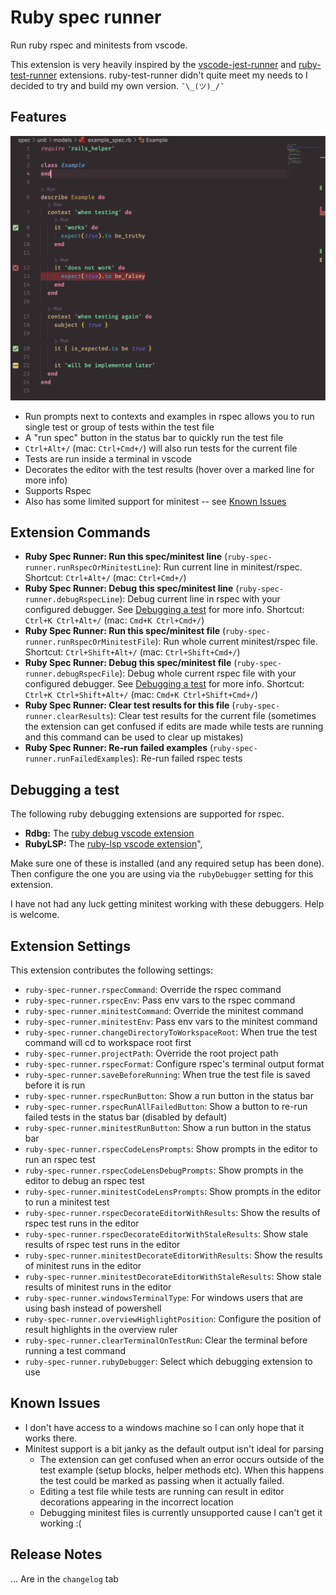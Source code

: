 # Ruby spec runner

Run ruby rspec and minitests from vscode.

This extension is very heavily inspired by the [vscode-jest-runner](https://marketplace.visualstudio.com/items?itemName=firsttris.vscode-jest-runner) and [ruby-test-runner](https://marketplace.visualstudio.com/items?itemName=MateuszDrewniak.ruby-test-runner) extensions. ruby-test-runner didn't quite meet my needs to I decided to try and build my own version. `¯\_(ツ)_/¯`

## Features

![screenshot of an example spec](images/screenshot.png)

- Run prompts next to contexts and examples in rspec allows you to run single test or group of tests within the test file
- A "run spec" button in the status bar to quickly run the test file
- `Ctrl+Alt+/` (mac: `Ctrl+Cmd+/`) will also run tests for the current file
- Tests are run inside a terminal in vscode
- Decorates the editor with the test results (hover over a marked line for more info)
- Supports Rspec
- Also has some limited support for minitest -- see [Known Issues](#known-issues)

## Extension Commands

- **Ruby Spec Runner: Run this spec/minitest line** (`ruby-spec-runner.runRspecOrMinitestLine`): Run current line in minitest/rspec. Shortcut: `Ctrl+Alt+/` (mac: `Ctrl+Cmd+/`)
- **Ruby Spec Runner: Debug this spec/minitest line** (`ruby-spec-runner.debugRspecLine`): Debug current line in rspec with your configured debugger. See [Debugging a test](#debugging-a-test) for more info. Shortcut: `Ctrl+K Ctrl+Alt+/` (mac: `Cmd+K Ctrl+Cmd+/`)
- **Ruby Spec Runner: Run this spec/minitest file** (`ruby-spec-runner.runRspecOrMinitestFile`): Run whole current minitest/rspec file. Shortcut: `Ctrl+Shift+Alt+/` (mac: `Ctrl+Shift+Cmd+/`)
- **Ruby Spec Runner: Debug this spec/minitest file** (`ruby-spec-runner.debugRspecFile`): Debug whole current rspec file with your configured debugger. See [Debugging a test](#debugging-a-test) for more info. Shortcut: `Ctrl+K Ctrl+Shift+Alt+/` (mac: `Cmd+K Ctrl+Shift+Cmd+/`)
- **Ruby Spec Runner: Clear test results for this file** (`ruby-spec-runner.clearResults`): Clear test results for the current file (sometimes the extension can get confused if edits are made while tests are running and this command can be used to clear up mistakes)
- **Ruby Spec Runner: Re-run failed examples** (`ruby-spec-runner.runFailedExamples`): Re-run failed rspec tests

## Debugging a test

The following ruby debugging extensions are supported for rspec.

- **Rdbg:** The [ruby debug vscode extension](https://marketplace.visualstudio.com/items?itemName=KoichiSasada.vscode-rdbg)
- **RubyLSP:** The [ruby-lsp vscode extension](https://marketplace.visualstudio.com/items?itemName=Shopify.ruby-lsp)",

Make sure one of these is installed (and any required setup has been done). Then configure the one you are using via the `rubyDebugger` setting for this extension.

I have not had any luck getting minitest working with these debuggers. Help is welcome.

## Extension Settings

This extension contributes the following settings:

- `ruby-spec-runner.rspecCommand`: Override the rspec command
- `ruby-spec-runner.rspecEnv`: Pass env vars to the rspec command
- `ruby-spec-runner.minitestCommand`: Override the minitest command
- `ruby-spec-runner.minitestEnv`: Pass env vars to the minitest command
- `ruby-spec-runner.changeDirectoryToWorkspaceRoot`: When true the test command will cd to workspace root first
- `ruby-spec-runner.projectPath`: Override the root project path
- `ruby-spec-runner.rspecFormat`: Configure rspec's terminal output format
- `ruby-spec-runner.saveBeforeRunning`: When true the test file is saved before it is run
- `ruby-spec-runner.rspecRunButton`: Show a run button in the status bar
- `ruby-spec-runner.rspecRunAllFailedButton`: Show a button to re-run failed tests in the status bar (disabled by default)
- `ruby-spec-runner.minitestRunButton`: Show a run button in the status bar
- `ruby-spec-runner.rspecCodeLensPrompts`: Show prompts in the editor to run an rspec test
- `ruby-spec-runner.rspecCodeLensDebugPrompts`: Show prompts in the editor to debug an rspec test
- `ruby-spec-runner.minitestCodeLensPrompts`: Show prompts in the editor to run a minitest test
- `ruby-spec-runner.rspecDecorateEditorWithResults`: Show the results of rspec test runs in the editor
- `ruby-spec-runner.rspecDecorateEditorWithStaleResults`: Show stale results of rspec test runs in the editor
- `ruby-spec-runner.minitestDecorateEditorWithResults`: Show the results of minitest runs in the editor
- `ruby-spec-runner.minitestDecorateEditorWithStaleResults`: Show stale results of minitest runs in the editor
- `ruby-spec-runner.windowsTerminalType`: For windows users that are using bash instead of powershell
- `ruby-spec-runner.overviewHighlightPosition`: Configure the position of result highlights in the overview ruler
- `ruby-spec-runner.clearTerminalOnTestRun`: Clear the terminal before running a test command
- `ruby-spec-runner.rubyDebugger`: Select which debugging extension to use

## Known Issues

- I don't have access to a windows machine so I can only hope that it works there.
- Minitest support is a bit janky as the default output isn't ideal for parsing
  - The extension can get confused when an error occurs outside of the test example (setup blocks, helper methods etc). When this happens the test could be marked as passing when it actually failed.
  - Editing a test file while tests are running can result in editor decorations appearing in the incorrect location
  - Debugging minitest files is currently unsupported cause I can't get it working :(

## Release Notes

... Are in the `changelog` tab
